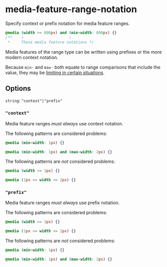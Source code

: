 # media-feature-range-notation

Specify context or prefix notation for media feature ranges.

<!-- prettier-ignore -->
```css
@media (width >= 600px) and (min-width: 600px) {}
/**    ↑                    ↑
 *     These media feature notations */
```

Media features of the range type can be written using prefixes or the more modern context notation.

Because `min-` and `max-` both equate to range comparisons that include the value, they may be [limiting in certain situations](https://drafts.csswg.org/mediaqueries/#mq-min-max).

## Options

`string`: `"context"|"prefix"`

### `"context"`

Media feature ranges _must always_ use context notation.

The following patterns are considered problems:

<!-- prettier-ignore -->
```css
@media (min-width: 1px) {}
```

<!-- prettier-ignore -->
```css
@media (min-width: 1px) and (max-width: 2px) {}
```

The following patterns are _not_ considered problems:

<!-- prettier-ignore -->
```css
@media (width >= 1px) {}
```

<!-- prettier-ignore -->
```css
@media (1px <= width <= 2px) {}
```

### `"prefix"`

Media feature ranges _must always_ use prefix notation.

The following patterns are considered problems:

<!-- prettier-ignore -->
```css
@media (width >= 1px) {}
```

<!-- prettier-ignore -->
```css
@media (1px <= width <= 2px) {}
```

The following patterns are _not_ considered problems:

<!-- prettier-ignore -->
```css
@media (min-width: 1px) {}
```

<!-- prettier-ignore -->
```css
@media (min-width: 1px) and (max-width: 2px) {}
```
